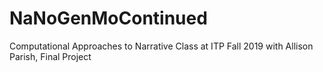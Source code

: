 # NaNoGenMoContinued
Computational Approaches to Narrative Class at ITP Fall 2019 with Allison Parish, Final Project
